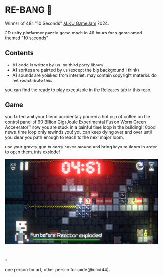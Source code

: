 # RE-BANG 🥇
Winner of 48h "10 Seconds" [ALKU GameJam](https://alkujam.raziyedemiralay.space/) 2024.

2D unity platformer puzzle game made in 48 hours for a gamejamed themed "10 seconds"

## Contents
 - All code is written by us. no third party library
 - All sprites are painted by us (except the big background I think)
 - All sounds are yoinked from internet. may contain copyright material. do not redistribute this.

you can find the ready to play executable in the Releases tab in this repo.

## Game
you farted and your friend accidentaly poured a hot cup of coffee on the control panel of 90 Billion GigaJoule Experimental Fusion Worm Green Accelerator™️ now you are stuck in a painful time loop in the building!! Good news, time loop only rewinds you! you can keep dying over and over until you clear you path enough to reach to the next major room.

use your gravity gun to carry boxes around and bring keys to doors in order to open them. tnts explode!


![screenshot](screenshot.png)

## .
one person for art, other person for code(@clod44).
